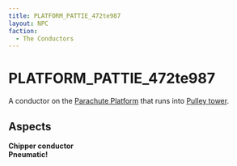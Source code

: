 ```yaml
---
title: PLATFORM_PATTIE_472te987
layout: NPC
faction:
  - The Conductors
---
```


# PLATFORM_PATTIE_472te987
A conductor on the [Parachute Platform](/FATE_in_the_BAWG/items/Parachute_platform.html) that runs into [Pulley tower](/FATE_in_the_BAWG/locations/Pulley_tower.html).

## Aspects
**Chipper conductor** \
**Pneumatic!**